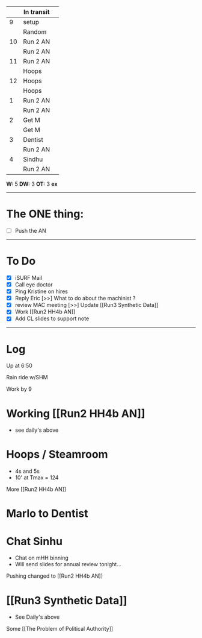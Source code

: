
|     | In transit |     |
| --- | ---------- | --- |
| 9   | setup      |     |
|     | Random     |     |
| 10  | Run 2 AN   |     |
|     | Run 2 AN   |     |
| 11  | Run 2 AN   |     |
|     | Hoops      |     |
| 12  | Hoops      |     |
|     | Hoops      |     |
| 1   | Run 2 AN   |     |
|     | Run 2 AN   |     |
| 2   | Get M      |     |
|     | Get M      |     |
| 3   | Dentist    |     |
|     | Run 2 AN   |     |
| 4   | Sindhu     |     |
|     | Run 2 AN   |     |

**W:** 5 
**DW:** 3 
**OT:** 3 
**ex** 

---
# The ONE thing: 
- [ ] Push the AN

---
# To Do

- [x] iSURF Mail
- [x] Call eye doctor
- [x] Ping Kristine on hires
- [x] Reply Eric
 [>>] What to do about the machinist  ? 
- [x] review MAC meeting
 [>>] Update [[Run3 Synthetic Data]]
- [x] Work [[Run2 HH4b AN]]
- [x] Add CL slides to support note
---

# Log

Up at 6:50 

Rain ride w/SHM 

Work by 9

# Working [[Run2 HH4b AN]]
- see daily's above

# Hoops / Steamroom 
- 4s and 5s
- 10' at Tmax = 124

More [[Run2 HH4b AN]]

# Marlo to Dentist


# Chat Sinhu
- Chat on mHH binning
- Will send slides for annual review tonight...

Pushing changed to [[Run2 HH4b AN]]

# [[Run3 Synthetic Data]]
- See Daily's above

Some [[The Problem of Political Authority]]

